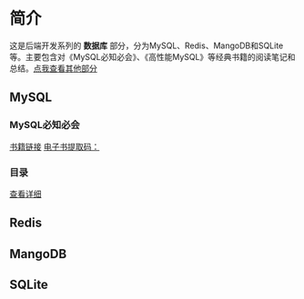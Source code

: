 # 简介

这是后端开发系列的 **数据库** 部分，分为MySQL、Redis、MangoDB和SQLite等。主要包含对《MySQL必知必会》、《高性能MySQL》等经典书籍的阅读笔记和总结。[点我查看其他部分](https://github.com/parzulpan/BackEndNotes)

## MySQL

### MySQL必知必会

[书籍链接](.) [电子书提取码：](.)

### 目录

[查看详细](.)

## Redis

## MangoDB

## SQLite
